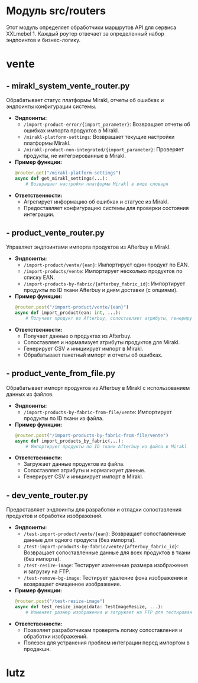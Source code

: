 # Модуль src/routers

Этот модуль определяет обработчики маршрутов API для сервиса XXLmebel 1. Каждый роутер отвечает за определенный набор эндпоинтов и бизнес-логику.

# vente

## - mirakl_system_vente_router.py
Обрабатывает статус платформы Mirakl, отчеты об ошибках и эндпоинты конфигурации системы.
- **Эндпоинты:**
  - `/import-product-error/{import_parameter}`: Возвращает отчеты об ошибках импорта продуктов в Mirakl.
  - `/mirakl-platform-settings`: Возвращает текущие настройки платформы Mirakl.
  - `/mirakl-product-non-integrated/{import_parameter}`: Проверяет продукты, не интегрированные в Mirakl.
- **Пример функции:**
  ```python
  @router.get("/mirakl-platform-settings")
  async def get_mirakl_settings(...):
      # Возвращает настройки платформы Mirakl в виде словаря
  ```
- **Ответственности:**
  - Агрегирует информацию об ошибках и статусе из Mirakl.
  - Предоставляет конфигурацию системы для проверки состояния интеграции.

## - product_vente_router.py
Управляет эндпоинтами импорта продуктов из Afterbuy в Mirakl.
- **Эндпоинты:**
  - `/import-product/vente/{ean}`: Импортирует один продукт по EAN.
  - `/import-products/vente`: Импортирует несколько продуктов по списку EAN.
  - `/import-products-by-fabric/{afterbuy_fabric_id}`: Импортирует продукты по ID ткани Afterbuy и дням доставки (с опциями).
- **Пример функции:**
  ```python
  @router.post("/import-product/vente/{ean}")
  async def import_product(ean: int, ...):
      # Получает продукт из Afterbuy, сопоставляет атрибуты, генерирует CSV, импортирует в Mirakl
  ```
- **Ответственности:**
  - Получает данные о продуктах из Afterbuy.
  - Сопоставляет и нормализует атрибуты продуктов для Mirakl.
  - Генерирует CSV и инициирует импорт в Mirakl.
  - Обрабатывает пакетный импорт и отчеты об ошибках.

## - product_vente_from_file.py
Обрабатывает импорт продуктов из Afterbuy в Mirakl с использованием данных из файлов.
- **Эндпоинты:**
  - `/import-products-by-fabric-from-file/vente`: Импортирует продукты по ID ткани из файла.
- **Пример функции:**
  ```python
  @router.post("/import-products-by-fabric-from-file/vente")
  async def import_products_by_fabric(...):
      # Импортирует продукты по ID ткани Afterbuy из файла в Mirakl
  ```
- **Ответственности:**
  - Загружает данные продуктов из файла.
  - Сопоставляет атрибуты и нормализует данные.
  - Генерирует CSV и инициирует импорт в Mirakl.

## - dev_vente_router.py
Предоставляет эндпоинты для разработки и отладки сопоставления продуктов и обработки изображений.
- **Эндпоинты:**
  - `/test-import-product/vente/{ean}`: Возвращает сопоставленные данные для одного продукта (без импорта).
  - `/test-import-products-by-fabric/vente/{afterbuy_fabric_id}`: Возвращает сопоставленные данные для всех продуктов в ткани (без импорта).
  - `/test-resize-image`: Тестирует изменение размера изображения и загрузку на FTP.
  - `/test-remove-bg-image`: Тестирует удаление фона изображения и возвращает очищенное изображение.
- **Пример функции:**
  ```python
  @router.post("/test-resize-image")
  async def test_resize_image(data: TestImageResize, ...):
      # Изменяет размер изображения и загружает на FTP для тестирования
  ```
- **Ответственности:**
  - Позволяет разработчикам проверять логику сопоставления и обработки изображений.
  - Полезен для устранения проблем интеграции перед импортом в продакшн.

# lutz